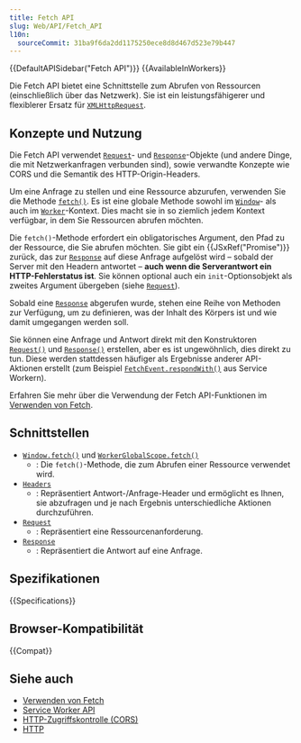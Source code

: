 ```yaml
---
title: Fetch API
slug: Web/API/Fetch_API
l10n:
  sourceCommit: 31ba9f6da2dd1175250ece8d8d467d523e79b447
---
```


{{DefaultAPISidebar("Fetch API")}} {{AvailableInWorkers}}

Die Fetch API bietet eine Schnittstelle zum Abrufen von Ressourcen (einschließlich über das Netzwerk). Sie ist ein leistungsfähigerer und flexiblerer Ersatz für [`XMLHttpRequest`](/de/docs/Web/API/XMLHttpRequest).

## Konzepte und Nutzung

Die Fetch API verwendet [`Request`](/de/docs/Web/API/Request)- und [`Response`](/de/docs/Web/API/Response)-Objekte (und andere Dinge, die mit Netzwerkanfragen verbunden sind), sowie verwandte Konzepte wie CORS und die Semantik des HTTP-Origin-Headers.

Um eine Anfrage zu stellen und eine Ressource abzurufen, verwenden Sie die Methode [`fetch()`](/de/docs/Web/API/Window/fetch). Es ist eine globale Methode sowohl im [`Window`](/de/docs/Web/API/Window)- als auch im [`Worker`](/de/docs/Web/API/WorkerGlobalScope)-Kontext. Dies macht sie in so ziemlich jedem Kontext verfügbar, in dem Sie Ressourcen abrufen möchten.

Die `fetch()`-Methode erfordert ein obligatorisches Argument, den Pfad zu der Ressource, die Sie abrufen möchten. Sie gibt ein {{JSxRef("Promise")}} zurück, das zur [`Response`](/de/docs/Web/API/Response) auf diese Anfrage aufgelöst wird – sobald der Server mit den Headern antwortet – **auch wenn die Serverantwort ein HTTP-Fehlerstatus ist**. Sie können optional auch ein `init`-Optionsobjekt als zweites Argument übergeben (siehe [`Request`](/de/docs/Web/API/Request)).

Sobald eine [`Response`](/de/docs/Web/API/Response) abgerufen wurde, stehen eine Reihe von Methoden zur Verfügung, um zu definieren, was der Inhalt des Körpers ist und wie damit umgegangen werden soll.

Sie können eine Anfrage und Antwort direkt mit den Konstruktoren [`Request()`](/de/docs/Web/API/Request/Request) und [`Response()`](/de/docs/Web/API/Response/Response) erstellen, aber es ist ungewöhnlich, dies direkt zu tun. Diese werden stattdessen häufiger als Ergebnisse anderer API-Aktionen erstellt (zum Beispiel [`FetchEvent.respondWith()`](/de/docs/Web/API/FetchEvent/respondWith) aus Service Workern).

Erfahren Sie mehr über die Verwendung der Fetch API-Funktionen im [Verwenden von Fetch](/de/docs/Web/API/Fetch_API/Using_Fetch).

## Schnittstellen

- [`Window.fetch()`](/de/docs/Web/API/Window/fetch) und [`WorkerGlobalScope.fetch()`](/de/docs/Web/API/WorkerGlobalScope/fetch)
  - : Die `fetch()`-Methode, die zum Abrufen einer Ressource verwendet wird.
- [`Headers`](/de/docs/Web/API/Headers)
  - : Repräsentiert Antwort-/Anfrage-Header und ermöglicht es Ihnen, sie abzufragen und je nach Ergebnis unterschiedliche Aktionen durchzuführen.
- [`Request`](/de/docs/Web/API/Request)
  - : Repräsentiert eine Ressourcenanforderung.
- [`Response`](/de/docs/Web/API/Response)
  - : Repräsentiert die Antwort auf eine Anfrage.

## Spezifikationen

{{Specifications}}

## Browser-Kompatibilität

{{Compat}}

## Siehe auch

- [Verwenden von Fetch](/de/docs/Web/API/Fetch_API/Using_Fetch)
- [Service Worker API](/de/docs/Web/API/Service_Worker_API)
- [HTTP-Zugriffskontrolle (CORS)](/de/docs/Web/HTTP/Guides/CORS)
- [HTTP](/de/docs/Web/HTTP)
